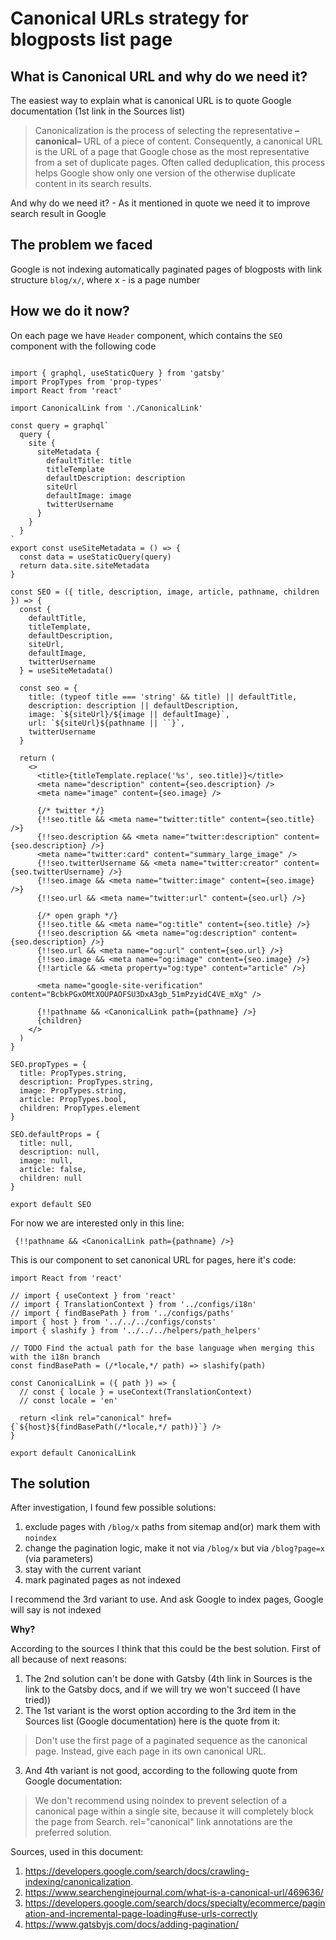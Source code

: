 # **Canonical URLs strategy for blogposts list page**

## What is Canonical URL and why do we need it? 

The easiest way to explain what is canonical URL is to quote Google documentation (1st link in the Sources list)

> Canonicalization is the process of selecting the representative **–canonical–** URL of a piece of content.  Consequently, a canonical URL is the URL of a page that Google chose as the most representative from a set of duplicate pages. Often called deduplication, this process helps Google show only one version of the otherwise duplicate content in its search results.

And why do we need it? - As it mentioned in quote we need it to improve search result in Google


## The problem we faced

Google is not indexing automatically paginated pages of blogposts with link structure `blog/x/`, where x - is a page number 

## How we do it now?  

On each page we have `Header` component, which contains the `SEO` component with the following code

```tsx

import { graphql, useStaticQuery } from 'gatsby'
import PropTypes from 'prop-types'
import React from 'react'

import CanonicalLink from './CanonicalLink'

const query = graphql`
  query {
    site {
      siteMetadata {
        defaultTitle: title
        titleTemplate
        defaultDescription: description
        siteUrl
        defaultImage: image
        twitterUsername
      }
    }
  }
`
export const useSiteMetadata = () => {
  const data = useStaticQuery(query)
  return data.site.siteMetadata
}

const SEO = ({ title, description, image, article, pathname, children }) => {
  const {
    defaultTitle,
    titleTemplate,
    defaultDescription,
    siteUrl,
    defaultImage,
    twitterUsername
  } = useSiteMetadata()

  const seo = {
    title: (typeof title === 'string' && title) || defaultTitle,
    description: description || defaultDescription,
    image: `${siteUrl}/${image || defaultImage}`,
    url: `${siteUrl}${pathname || ``}`,
    twitterUsername
  }

  return (
    <>
      <title>{titleTemplate.replace('%s', seo.title)}</title>
      <meta name="description" content={seo.description} />
      <meta name="image" content={seo.image} />

      {/* twitter */}
      {!!seo.title && <meta name="twitter:title" content={seo.title} />}
      {!!seo.description && <meta name="twitter:description" content={seo.description} />}
      <meta name="twitter:card" content="summary_large_image" />
      {!!seo.twitterUsername && <meta name="twitter:creator" content={seo.twitterUsername} />}
      {!!seo.image && <meta name="twitter:image" content={seo.image} />}
      {!!seo.url && <meta name="twitter:url" content={seo.url} />}

      {/* open graph */}
      {!!seo.title && <meta name="og:title" content={seo.title} />}
      {!!seo.description && <meta name="og:description" content={seo.description} />}
      {!!seo.url && <meta name="og:url" content={seo.url} />}
      {!!seo.image && <meta name="og:image" content={seo.image} />}
      {!!article && <meta property="og:type" content="article" />}

      <meta name="google-site-verification" content="BcbkPGxOMtXOUPAOFSU3DxA3gb_51mPzyidC4VE_mXg" />

      {!!pathname && <CanonicalLink path={pathname} />}
      {children}
    </>
  )
}

SEO.propTypes = {
  title: PropTypes.string,
  description: PropTypes.string,
  image: PropTypes.string,
  article: PropTypes.bool,
  children: PropTypes.element
}

SEO.defaultProps = {
  title: null,
  description: null,
  image: null,
  article: false,
  children: null
}

export default SEO
```

For now we are interested only in this line: 

```tsx
 {!!pathname && <CanonicalLink path={pathname} />}
```

This is our component to set canonical URL for pages, here it's code: 

```tsx
import React from 'react'

// import { useContext } from 'react'
// import { TranslationContext } from '../configs/i18n'
// import { findBasePath } from '../configs/paths'
import { host } from '../../../configs/consts'
import { slashify } from '../../../helpers/path_helpers'

// TODO Find the actual path for the base language when merging this with the i18n branch
const findBasePath = (/*locale,*/ path) => slashify(path)

const CanonicalLink = ({ path }) => {
  // const { locale } = useContext(TranslationContext)
  // const locale = 'en'

  return <link rel="canonical" href={`${host}${findBasePath(/*locale,*/ path)}`} />
}

export default CanonicalLink
```

## The solution

After investigation, I found few possible solutions: 
1. exclude pages with `/blog/x` paths from sitemap and(or) mark them with `noindex` 
2. change the pagination logic, make it not via `/blog/x` but via `/blog?page=x` (via parameters)
3. stay with the current variant
4. mark paginated pages as not indexed

I recommend the 3rd variant to use. And ask Google to index pages, Google will say is not indexed 

**Why?**

According to the sources I think that this could be the best solution. 
First of all because of next reasons:
1. The 2nd solution can't be done with Gatsby (4th link in Sources is the link to the Gatsby docs, and if we will try we won't succeed (I have tried))
2. The 1st variant is the worst option according to the 3rd item in the Sources list (Google documentation) here is the quote from it:
>Don't use the first page of a paginated sequence as the canonical page. Instead, give each page in its own canonical URL.
3. And 4th variant is not good, according to the following quote from Google documentation: 
> We don't recommend using noindex to prevent selection of a canonical page within a single site, because it will completely block the page from Search. rel="canonical" link annotations are the preferred solution.


Sources, used in this document:
1. https://developers.google.com/search/docs/crawling-indexing/canonicalization.
2. https://www.searchenginejournal.com/what-is-a-canonical-url/469636/ 
3. https://developers.google.com/search/docs/specialty/ecommerce/pagination-and-incremental-page-loading#use-urls-correctly
4. https://www.gatsbyjs.com/docs/adding-pagination/

